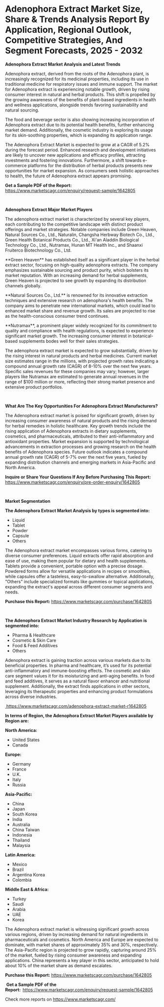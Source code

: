 <p><h1>Adenophora Extract Market Size, Share & Trends Analysis Report By Application, Regional Outlook, Competitive Strategies, And Segment Forecasts, 2025 - 2032</h1></p><p><strong>Adenophora Extract Market Analysis and Latest Trends</strong></p>
<p><p>Adenophora extract, derived from the roots of the Adenophora plant, is increasingly recognized for its medicinal properties, including its use in traditional medicine for respiratory issues and immune support. The market for Adenophora extract is experiencing notable growth, driven by rising consumer interest in natural and herbal products. This shift is propelled by the growing awareness of the benefits of plant-based ingredients in health and wellness applications, alongside trends favoring sustainability and natural sourcing.</p><p>The food and beverage sector is also showing increasing incorporation of Adenophora extract due to its potential health benefits, further enhancing market demand. Additionally, the cosmetic industry is exploring its usage for its skin-soothing properties, which is expanding its application range.</p><p>The Adenophora Extract Market is expected to grow at a CAGR of 5.2% during the forecast period. Enhanced research and development initiatives are likely to uncover new applications and efficacy profiles, attracting investments and fostering innovations. Furthermore, a shift towards e-commerce platforms for the distribution of herbal products presents new opportunities for market expansion. As consumers seek holistic approaches to health, the future of Adenophora extract appears promising.</p></p>
<p><strong>Get a Sample PDF of the Report:&nbsp;</strong> <a href="https://www.marketscagr.com/enquiry/request-sample/1642805?utm_campaign=1869&utm_medium=2&utm_source=Github&utm_content=ia&utm_term=12012025&utm_id=adenophora-extract">https://www.marketscagr.com/enquiry/request-sample/1642805</a></p>
<p>&nbsp;</p>
<p><strong>Adenophora Extract Major Market Players</strong></p>
<p><p>The adenophora extract market is characterized by several key players, each contributing to the competitive landscape with distinct product offerings and market strategies. Notable companies include Green Heaven, Natural Sources Co., Ltd., Naturalin, Changsha Herbway Biotech Co., Ltd., Green Health Botanical Products Co., Ltd., Xi'an Aladdin Biological Technology Co., Ltd., Nutramax, Hunan MT Health Inc., and Shaanxi Fruiterco Biotechnology Co., Ltd.</p><p>**Green Heaven** has established itself as a significant player in the herbal extract sector, focusing on high-quality adenophora extracts. The company emphasizes sustainable sourcing and product purity, which bolsters its market reputation. With an increasing demand for herbal supplements, Green Heaven is projected to see growth by expanding its distribution channels globally.</p><p>**Natural Sources Co., Ltd.** is renowned for its innovative extraction techniques and extensive research on adenophora's health benefits. The company aims to penetrate new international markets, which could lead to enhanced market share and revenue growth. Its sales are projected to rise as the health-conscious consumer trend continues.</p><p>**Nutramax**, a prominent player widely recognized for its commitment to quality and compliance with health regulations, is expected to experience significant market growth. The increasing consumer interest in botanical-based supplements bodes well for their sales strategies.</p><p>The adenophora extract market is expected to grow substantially, driven by the rising interest in natural products and herbal medicines. Current market size estimates range in the millions, with projected growth rates indicating a compound annual growth rate (CAGR) of 8-10% over the next few years. Specific sales revenues for these companies may vary; however, larger players like Nutramax are estimated to generate annual revenues in the range of $100 million or more, reflecting their strong market presence and extensive product portfolios.</p></p>
<p>&nbsp;</p>
<p><strong>What Are The Key Opportunities For Adenophora Extract Manufacturers?</strong></p>
<p><p>The Adenophora extract market is poised for significant growth, driven by increasing consumer awareness of natural products and the rising demand for herbal remedies in holistic healthcare. Key growth trends include the rising application of Adenophora extracts in dietary supplements, cosmetics, and pharmaceuticals, attributed to their anti-inflammatory and antioxidant properties. Market expansion is supported by technological advancements in extraction processes and growing research on the health benefits of Adenophora species. Future outlook indicates a compound annual growth rate (CAGR) of 5-7% over the next five years, fueled by expanding distribution channels and emerging markets in Asia-Pacific and North America.</p></p>
<p><strong>Inquire or Share Your Questions If Any Before Purchasing This Report:</strong> <a href="https://www.marketscagr.com/enquiry/pre-order-enquiry/1642805?utm_campaign=1869&utm_medium=2&utm_source=Github&utm_content=ia&utm_term=12012025&utm_id=adenophora-extract">https://www.marketscagr.com/enquiry/pre-order-enquiry/1642805</a></p>
<p>&nbsp;</p>
<p><strong>Market Segmentation</strong></p>
<p><strong>The Adenophora Extract Market Analysis by types is segmented into:</strong></p>
<p><ul><li>Liquid</li><li>Tablet</li><li>Powder</li><li>Capsule</li><li>Others</li></ul></p>
<p><p>The Adenophora extract market encompasses various forms, catering to diverse consumer preferences. Liquid extracts offer rapid absorption and ease of use, making them popular for dietary and health supplements. Tablets provide a convenient, portable option with a precise dosage. Powdered forms allow for versatile applications in recipes or smoothies, while capsules offer a tasteless, easy-to-swallow alternative. Additionally, "Others" include specialized formats like gummies or topical applications, expanding the extract's appeal across different consumer segments and needs.</p></p>
<p><strong>Purchase this Report:&nbsp;</strong><a href="https://www.marketscagr.com/purchase/1642805?utm_campaign=1869&utm_medium=2&utm_source=Github&utm_content=ia&utm_term=12012025&utm_id=adenophora-extract">https://www.marketscagr.com/purchase/1642805</a></p>
<p>&nbsp;</p>
<p><strong>The Adenophora Extract Market Industry Research by Application is segmented into:</strong></p>
<p><ul><li>Pharma & Healthcare</li><li>Cosmetic & Skin Care</li><li>Food & Feed Additives</li><li>Others</li></ul></p>
<p><p>Adenophora extract is gaining traction across various markets due to its beneficial properties. In pharma and healthcare, it’s used for its potential anti-inflammatory and immune-boosting effects. The cosmetic and skin care segment values it for its moisturizing and anti-aging benefits. In food and feed additives, it serves as a natural flavor enhancer and nutritional supplement. Additionally, the extract finds applications in other sectors, leveraging its therapeutic properties and enhancing product formulations across diverse industries.</p></p>
<p><a href="https://www.marketscagr.com/adenophora-extract-market-r1642805?utm_campaign=1869&utm_medium=2&utm_source=Github&utm_content=ia&utm_term=12012025&utm_id=adenophora-extract">&nbsp;https://www.marketscagr.com/adenophora-extract-market-r1642805</a></p>
<p><strong>In terms of Region, the Adenophora Extract Market Players available by Region are:</strong></p>
<p>
    <p> <strong> North America: </strong>
        <ul>
            <li>United States</li>
            <li>Canada</li>
        </ul>
        </p> 
    <p> <strong> Europe: </strong>
        <ul>
            <li>Germany</li>
            <li>France</li>
            <li>U.K.</li>
            <li>Italy</li>
            <li>Russia</li>
        </ul>
        </p> 
    <p> <strong> Asia-Pacific: </strong>
        <ul>
            <li>China</li>
            <li>Japan</li>
            <li>South Korea</li>
            <li>India</li>
            <li>Australia</li>
            <li>China Taiwan</li>
            <li>Indonesia</li>
            <li>Thailand</li>
            <li>Malaysia</li>
        </ul>
        </p> 
    <p> <strong> Latin America: </strong>
        <ul>
            <li>Mexico</li>
            <li>Brazil</li>
            <li>Argentina Korea</li>
            <li>Colombia</li>
        </ul>
        </p> 
    <p> <strong> Middle East & Africa: </strong>
        <ul>
            <li>Turkey</li>
            <li>Saudi</li>
            <li>Arabia</li>
            <li>UAE</li>
            <li>Korea</li>
        </ul>
    </p>
    </p>
<p><p>The Adenophora extract market is witnessing significant growth across various regions, driven by increasing demand for natural ingredients in pharmaceuticals and cosmetics. North America and Europe are expected to dominate, with market shares of approximately 35% and 30%, respectively. The Asia-Pacific region is projected to grow rapidly, capturing around 25% of the market, fueled by rising consumer awareness and expanding applications. China represents a key player in this sector, anticipated to hold about 10% of the market share as demand escalates.</p></p>
<p><strong>Purchase this Report: </strong><a href="https://www.marketscagr.com/purchase/1642805?utm_campaign=1869&utm_medium=2&utm_source=Github&utm_content=ia&utm_term=12012025&utm_id=adenophora-extract">https://www.marketscagr.com/purchase/1642805</a></p>
<p>&nbsp;<strong>Get a Sample PDF of the Report:&nbsp;&nbsp;</strong><a href="https://www.marketscagr.com/enquiry/request-sample/1642805?utm_campaign=1869&utm_medium=2&utm_source=Github&utm_content=ia&utm_term=12012025&utm_id=adenophora-extract">https://www.marketscagr.com/enquiry/request-sample/1642805</a></p>
<p><strong></strong></p>
<p>Check more reports on <a href="https://www.marketscagr.com/?utm_campaign=1869&utm_medium=2&utm_source=Github&utm_content=ia&utm_term=12012025&utm_id=adenophora-extract">https://www.marketscagr.com/</a></p>